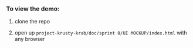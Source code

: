 ### To view the demo:

1. clone the repo

2. open up `project-krusty-krab/doc/sprint 0/UI MOCKUP/index.html` with any browser
